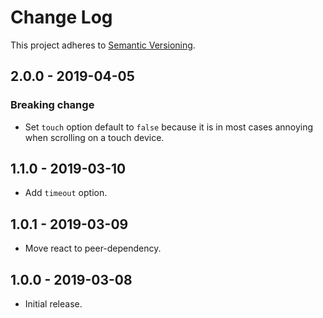 # Change Log

This project adheres to
[Semantic Versioning](https://semver.org/spec/v2.0.0.html).

## 2.0.0 - 2019-04-05

### Breaking change

- Set `touch` option default to `false` because it is in most cases annoying
when scrolling on a touch device.

## 1.1.0 - 2019-03-10

- Add `timeout` option.

## 1.0.1 - 2019-03-09

- Move react to peer-dependency.

## 1.0.0 - 2019-03-08

- Initial release.
